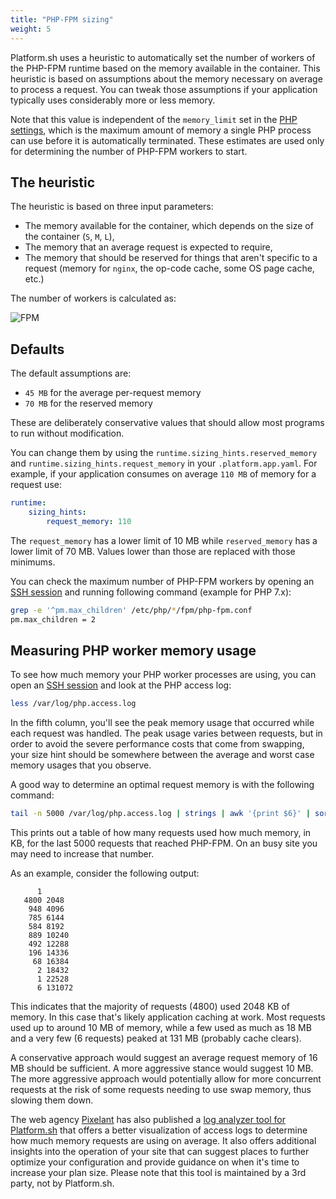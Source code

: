 ```yaml
---
title: "PHP-FPM sizing"
weight: 5
---
```


Platform.sh uses a heuristic to automatically set the number of workers of the PHP-FPM runtime based on the memory available in the container.
This heuristic is based on assumptions about the memory necessary on average to process a request.
You can tweak those assumptions if your application typically uses considerably more or less memory.

Note that this value is independent of the `memory_limit` set in the [PHP settings](./_index.md#php-settings), which is the maximum amount of memory a single PHP process can use before it is automatically terminated.
These estimates are used only for determining the number of PHP-FPM workers to start.

## The heuristic

The heuristic is based on three input parameters:

- The memory available for the container, which depends on the size of the container (`S`, `M`, `L`),
- The memory that an average request is expected to require,
- The memory that should be reserved for things that aren't specific to a request (memory for `nginx`, the op-code cache, some OS page cache, etc.)

The number of workers is calculated as:

![FPM](/images/php/phpfpmworkers.png "0.3")


## Defaults

The default assumptions are:

- `45 MB` for the average per-request memory
- `70 MB` for the reserved memory

These are deliberately conservative values that should allow most programs to run without modification.

You can change them by using the `runtime.sizing_hints.reserved_memory` and `runtime.sizing_hints.request_memory` in your `.platform.app.yaml`.
For example, if your application consumes on average `110 MB` of memory for a request use:

```yaml
runtime:
    sizing_hints:
        request_memory: 110
```

The `request_memory` has a lower limit of 10 MB while `reserved_memory` has a lower limit of 70 MB.
Values lower than those are replaced with those minimums.

You can check the maximum number of PHP-FPM workers by opening an [SSH session](/development/ssh/_index.md) and running following command (example for PHP 7.x):

```bash
grep -e '^pm.max_children' /etc/php/*/fpm/php-fpm.conf
pm.max_children = 2
```

## Measuring PHP worker memory usage

To see how much memory your PHP worker processes are using, you can open an [SSH session](/development/ssh/_index.md) and look at the PHP access log:

```bash
less /var/log/php.access.log
```

In the fifth column, you'll see the peak memory usage that occurred while each request was handled.
The peak usage varies between requests, but in order to avoid the severe performance costs that come from swapping, your size hint should be somewhere between the average and worst case memory usages that you observe.

A good way to determine an optimal request memory is with the following command:

```bash
tail -n 5000 /var/log/php.access.log | strings | awk '{print $6}' | sort -n | uniq -c
```

This prints out a table of how many requests used how much memory, in KB, for the last 5000 requests that reached PHP-FPM.
On an busy site you may need to increase that number.

As an example, consider the following output:

```text
      1
   4800 2048
    948 4096
    785 6144
    584 8192
    889 10240
    492 12288
    196 14336
     68 16384
      2 18432
      1 22528
      6 131072
```

This indicates that the majority of requests (4800) used 2048 KB of memory. In this case that's likely application caching at work.
Most requests used up to around 10 MB of memory, while a few used as much as 18 MB and a very few (6 requests) peaked at 131 MB (probably cache clears).

A conservative approach would suggest an average request memory of 16 MB should be sufficient.
A more aggressive stance would suggest 10 MB.
The more aggressive approach would potentially allow for more concurrent requests at the risk of some requests needing to use swap memory, thus slowing them down.

The web agency [Pixelant](https://www.pixelant.net/) has also published a [log analyzer tool for Platform.sh](https://github.com/pixelant/platformsh-analytics) that offers a better visualization of access logs to determine how much memory requests are using on average.
It also offers additional insights into the operation of your site that can suggest places to further optimize your configuration and provide guidance on when it's time to increase your plan size.
Please note that this tool is maintained by a 3rd party, not by Platform.sh.
